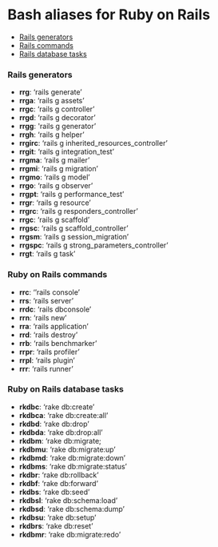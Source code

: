 # Bash aliases for Ruby on Rails #

- [Rails generators](#rails-generators)
- [Rails commands](#rails-commands)
- [Rails database tasks](#rails-database-tasks)

### Rails generators ###
- **rrg**: ‘rails generate’
- **rrga**: ‘rails g assets’
- **rrgc**: ‘rails g controller’
- **rrgd**: ‘rails g decorator’
- **rrgg**: 'rails g generator’
- **rrgh**: ‘rails g helper’
- **rrgirc**: ‘rails g inherited_resources_controller’
- **rrgit**: ‘rails g integration_test’
- **rrgma**: ‘rails g mailer’
- **rrgmi**: ‘rails g migration’
- **rrgmo**: ‘rails g model’
- **rrgo**: ‘rails g observer’
- **rrgpt**: ‘rails g performance_test’
- **rrgr**: ‘rails g resource’
- **rrgrc**: ‘rails g responders_controller’
- **rrgc**: ‘rails g scaffold’
- **rrgsc**: ‘rails g scaffold_controller’
- **rrgsm**: ‘rails g session_migration’
- **rrgspc**: ‘rails g strong_parameters_controller’
- **rrgt**: ‘rails g task’

### Ruby on Rails commands ###
- **rrc**: ‘’rails console’
- **rrs**: ‘rails server’
- **rrdc**: ‘rails dbconsole’
- **rrn**: ‘rails new’
- **rra**: ‘rails application’
- **rrd**: ‘rails destroy’
- **rrb**: ‘rails benchmarker’
- **rrpr**: ‘rails profiler’
- **rrpl**: ‘rails plugin’
- **rrr**: ‘rails runner’

### Ruby on Rails database tasks ###
- **rkdbc**: ‘rake db:create’
- **rkdbca**: ‘rake db:create:all’
- **rkdbd**: ‘rake db:drop’
- **rkdbda**: ‘rake db:drop:all’
- **rkdbm**: ‘rake db:migrate;
- **rkdbmu**: ‘rake db:migrate:up’
- **rkdbmd**: ‘rake db:migrate:down’
- **rkdbms**: ‘rake db:migrate:status’
- **rkdbr**: ‘rake db:rollback’
- **rkdbf**: ‘rake db:forward’
- **rkdbs**: ‘rake db:seed’
- **rkdbsl**: ‘rake db:schema:load’
- **rkdbsd**: ‘rake db:schema:dump’
- **rkdbsu**: ‘rake db:setup’
- **rkdbrs**: ‘rake db:reset’
- **rkdbmr**: ‘rake db:migrate:redo’
